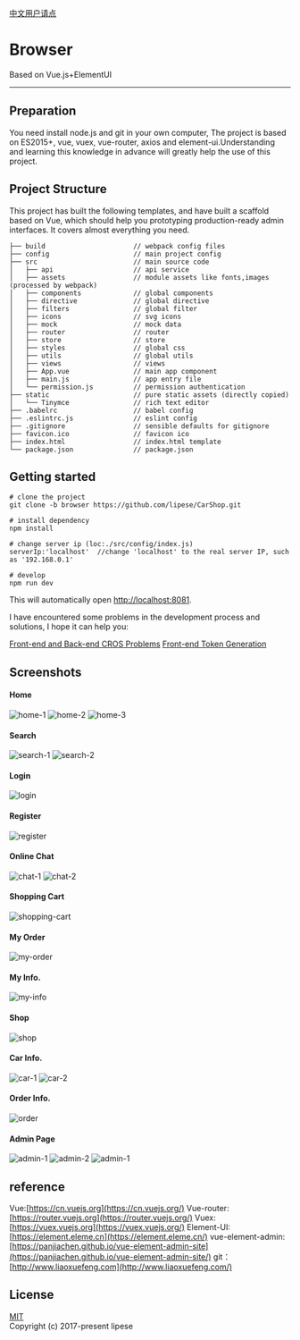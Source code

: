 [中文用户请点](./README_CN.md)

# Browser
Based on Vue.js+ElementUI 

---
## Preparation
You need install node.js and git in your own computer, The project is based on ES2015+, vue, vuex, vue-router, axios and element-ui.Understanding and learning this knowledge in advance will greatly help the use of this project.

## Project Structure
This project has built the following templates, and have built a scaffold based on Vue, which should help you prototyping production-ready admin interfaces. It covers almost everything you need.
```text
├── build                      // webpack config files
├── config                     // main project config
├── src                        // main source code
│   ├── api                    // api service
│   ├── assets                 // module assets like fonts,images (processed by webpack)
│   ├── components             // global components
│   ├── directive              // global directive
│   ├── filters                // global filter
│   ├── icons                  // svg icons
│   ├── mock                   // mock data
│   ├── router                 // router
│   ├── store                  // store
│   ├── styles                 // global css
│   ├── utils                  // global utils
│   ├── views                  // views
│   ├── App.vue                // main app component
│   ├── main.js                // app entry file
│   └── permission.js          // permission authentication
├── static                     // pure static assets (directly copied)
│   └── Tinymce                // rich text editor
├── .babelrc                   // babel config
├── .eslintrc.js               // eslint config
├── .gitignore                 // sensible defaults for gitignore
├── favicon.ico                // favicon ico
├── index.html                 // index.html template
└── package.json               // package.json
```
## Getting started
```text
# clone the project
git clone -b browser https://github.com/lipese/CarShop.git

# install dependency
npm install

# change server ip (loc:./src/config/index.js)
serverIp:'localhost'  //change 'localhost' to the real server IP, such as '192.168.0.1'

# develop
npm run dev
```
This will automatically open [http://localhost:8081](http://localhost:8081).

I have encountered some problems in the development process and solutions, I hope it can help you:

[Front-end and Back-end CROS Problems](https://lipese.github.io/development/vue-cros/)
[Front-end Token Generation](https://lipese.github.io/development/vue-token/)

## Screenshots

#### Home

![home-1](./screenshots/home-1.png)
![home-2](./screenshots/home-2.png)
![home-3](./screenshots/home-3.png)

#### Search

![search-1](./screenshots/search-1.png)
![search-2](./screenshots/search-2.png)

#### Login

![login](./screenshots/login.png)

#### Register

![register](./screenshots/register.png)

#### Online Chat

![chat-1](./screenshots/chat-1.png)
![chat-2](./screenshots/chat-2.png)

#### Shopping Cart

![shopping-cart](./screenshots/shopping-cart.png)

#### My Order

![my-order](./screenshots/my-order.png)

#### My Info.

![my-info](./screenshots/my-info.png)

#### Shop

![shop](./screenshots/shop.png)

#### Car Info.

![car-1](./screenshots/car-1.png)
![car-2](./screenshots/car-2.png)

#### Order Info.

![order](./screenshots/order.png)

#### Admin Page

![admin-1](./screenshots/admin-1.png)
![admin-2](./screenshots/admin-2.png)
![admin-1](./screenshots/admin-3.png)

## reference

Vue:[https://cn.vuejs.org](https://cn.vuejs.org/)
Vue-router:[https://router.vuejs.org](https://router.vuejs.org/)
Vuex:[https://vuex.vuejs.org](https://vuex.vuejs.org/)
Element-UI:[https://element.eleme.cn](https://element.eleme.cn/)
vue-element-admin:[https://panjiachen.github.io/vue-element-admin-site](https://panjiachen.github.io/vue-element-admin-site/)
git：[http://www.liaoxuefeng.com](http://www.liaoxuefeng.com/)

## License
[MIT](./LICENSE)  
Copyright (c) 2017-present lipese
